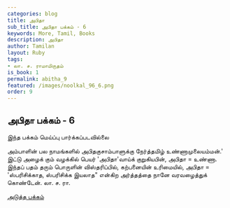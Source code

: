 ```yaml
---
categories: blog
title: அபிதா
sub_title: அபிதா பக்கம் - 6
keywords: More, Tamil, Books
description: அபிதா
author: Tamilan
layout: Ruby
tags:
- லா. ச. ராமாமிருதம்
is_book: 1
permalink: abitha_9
featured: /images/noolkal_96_6.png
order: 9
---
```

## அபிதா பக்கம் - 6

இந்த பக்கம் மெய்ப்பு பார்க்கப்படவில்லை

﻿அம்பாளின் பல நாமங்களில் அபிதகுசாம்பாளுக்கு நேர்த்தமிழ் உண்ணாமுலையம்மன்.' இட்டு அழைக் கும் வழக்கில் பெயர் 'அபிதா'வாய்க் குறுகியபின், அபிதா = உண்ணா. இந்தப் பதம் தரும் பொருளின் விஸ்தரிப்பில், கற்பனையின் உரிமையில், அபிதா = 'ஸ்பரிசிக்காத, ஸ்பரிசிக்க இயலாத" என்கிற அர்த்தத்தை நானே வரவழைத்துக் கொண்டேன். லா. ச. ரா.

[அடுத்த பக்கம்](abitha_10)